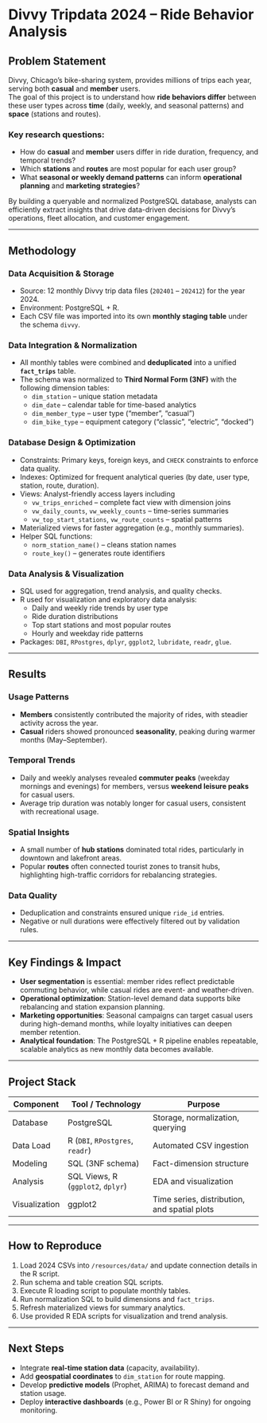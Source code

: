 # Divvy Tripdata 2024 – Ride Behavior Analysis

## Problem Statement

Divvy, Chicago’s bike-sharing system, provides millions of trips each year, serving both **casual** and **member** users.  
The goal of this project is to understand how **ride behaviors differ** between these user types across **time** (daily, weekly, and seasonal patterns) and **space** (stations and routes).  

### Key research questions:
- How do **casual** and **member** users differ in ride duration, frequency, and temporal trends?  
- Which **stations** and **routes** are most popular for each user group?  
- What **seasonal or weekly demand patterns** can inform **operational planning** and **marketing strategies**?  

By building a queryable and normalized PostgreSQL database, analysts can efficiently extract insights that drive data-driven decisions for Divvy’s operations, fleet allocation, and customer engagement.

---

## Methodology

### Data Acquisition & Storage
- Source: 12 monthly Divvy trip data files (`202401` – `202412`) for the year 2024.  
- Environment: PostgreSQL + R.  
- Each CSV file was imported into its own **monthly staging table** under the schema `divvy`.

### Data Integration & Normalization
- All monthly tables were combined and **deduplicated** into a unified **`fact_trips`** table.  
- The schema was normalized to **Third Normal Form (3NF)** with the following dimension tables:
  - `dim_station` – unique station metadata  
  - `dim_date` – calendar table for time-based analytics  
  - `dim_member_type` – user type (“member”, “casual”)  
  - `dim_bike_type` – equipment category (“classic”, “electric”, “docked”)  

### Database Design & Optimization
- Constraints: Primary keys, foreign keys, and `CHECK` constraints to enforce data quality.  
- Indexes: Optimized for frequent analytical queries (by date, user type, station, route, duration).  
- Views: Analyst-friendly access layers including  
  - `vw_trips_enriched` – complete fact view with dimension joins  
  - `vw_daily_counts`, `vw_weekly_counts` – time-series summaries  
  - `vw_top_start_stations`, `vw_route_counts` – spatial patterns  
- Materialized views for faster aggregation (e.g., monthly summaries).  
- Helper SQL functions:  
  - `norm_station_name()` – cleans station names  
  - `route_key()` – generates route identifiers

### Data Analysis & Visualization
- SQL used for aggregation, trend analysis, and quality checks.  
- R used for visualization and exploratory data analysis:
  - Daily and weekly ride trends by user type  
  - Ride duration distributions  
  - Top start stations and most popular routes  
  - Hourly and weekday ride patterns  
- Packages: `DBI`, `RPostgres`, `dplyr`, `ggplot2`, `lubridate`, `readr`, `glue`.

---

## Results

### Usage Patterns
- **Members** consistently contributed the majority of rides, with steadier activity across the year.  
- **Casual** riders showed pronounced **seasonality**, peaking during warmer months (May–September).  

### Temporal Trends
- Daily and weekly analyses revealed **commuter peaks** (weekday mornings and evenings) for members, versus **weekend leisure peaks** for casual users.  
- Average trip duration was notably longer for casual users, consistent with recreational usage.  

### Spatial Insights
- A small number of **hub stations** dominated total rides, particularly in downtown and lakefront areas.  
- Popular **routes** often connected tourist zones to transit hubs, highlighting high-traffic corridors for rebalancing strategies.  

### Data Quality
- Deduplication and constraints ensured unique `ride_id` entries.  
- Negative or null durations were effectively filtered out by validation rules.  

---

## Key Findings & Impact

- **User segmentation** is essential: member rides reflect predictable commuting behavior, while casual rides are event- and weather-driven.  
- **Operational optimization**: Station-level demand data supports bike rebalancing and station expansion planning.  
- **Marketing opportunities**: Seasonal campaigns can target casual users during high-demand months, while loyalty initiatives can deepen member retention.  
- **Analytical foundation**: The PostgreSQL + R pipeline enables repeatable, scalable analytics as new monthly data becomes available.

---

## Project Stack

| Component | Tool / Technology | Purpose |
|------------|------------------|----------|
| Database | PostgreSQL | Storage, normalization, querying |
| Data Load | R (`DBI`, `RPostgres`, `readr`) | Automated CSV ingestion |
| Modeling | SQL (3NF schema) | Fact-dimension structure |
| Analysis | SQL Views, R (`ggplot2`, `dplyr`) | EDA and visualization |
| Visualization | ggplot2 | Time series, distribution, and spatial plots |

---

## How to Reproduce

1. Load 2024 CSVs into `/resources/data/` and update connection details in the R script.  
2. Run schema and table creation SQL scripts.  
3. Execute R loading script to populate monthly tables.  
4. Run normalization SQL to build dimensions and `fact_trips`.  
5. Refresh materialized views for summary analytics.  
6. Use provided R EDA scripts for visualization and trend analysis.

---

## Next Steps

- Integrate **real-time station data** (capacity, availability).  
- Add **geospatial coordinates** to `dim_station` for route mapping.  
- Develop **predictive models** (Prophet, ARIMA) to forecast demand and station usage.  
- Deploy **interactive dashboards** (e.g., Power BI or R Shiny) for ongoing monitoring.
